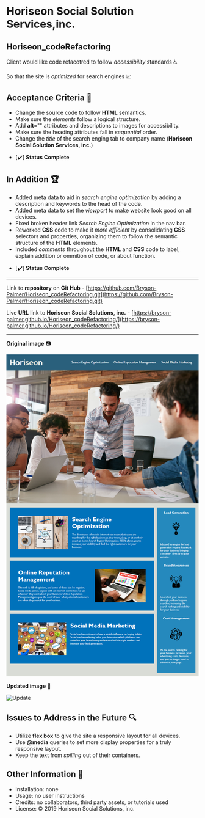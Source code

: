 # Horiseon Social Solution Services,inc. 
## Horiseon_codeRefactoring 
Client would like code refacotred to follow *accessibility* standards ♿ 

So that the site is *optimized* for search engines 📈

## Acceptance Criteria 💼
* Change the source code to follow **HTML** semantics.
* Make sure the *elements* follow a logical structure.
* Add **alt**="" attributes and descriptions to images for accessibility.
* Make sure the heading attributes fall in *sequential* order.
* Change the *title* of the search enging tab to company name (**Horiseon Social Solution Services, inc.**)

 - [✔️] **Status Complete** 

## In Addition 🏆
* Added meta data to aid in *search engine optimization* by adding a description and keywords to the head of the code.
* Added meta data to set the *viewport* to make website look good on all devices.
* Fixed broken header link *Search Engine Optimization* in the nav bar.
* Reworked **CSS** code to make it *more efficient* by consolidating **CSS** selectors and properties,
  organizing them to follow the semantic structure of the **HTML** elements.
* Included *comments* throughout the **HTML** and **CSS** code to label, explain addition or ommition of code, or about function.

 - [✔️] **Status Complete** 
______________________


Link to **repository** on **Git Hub** - [https://github.com/Bryson-Palmer/Horiseon_codeRefactoring.git](https://github.com/Bryson-Palmer/Horiseon_codeRefactoring.git)

Live **URL** link to **Horiseon Social Solutions, inc.** - [https://bryson-palmer.github.io/Horiseon_codeRefactoring/](https://bryson-palmer.github.io/Horiseon_codeRefactoring/)
______________________

**Original image** 📷

![Original](./assets/images/01-html-css-git-homework-demo.png) 

**Updated image** 📸

![Update](./assets/images/Horiseon-code-refactor.png) 


## Issues to Address in the Future 🔍 

* Utilize **flex box** to give the site a responsive layout for all devices.
* Use **@media** queries to set more display properties for a truly responsive layout.
* Keep the text from *spilling* out of their containers.


## Other Information 📡
* Installation: none
* Usage: no user instructions
* Credits: no collaborators, third party assets, or tutorials used
* License: ©️ 2019 Horiseon Social Solutions, inc.
